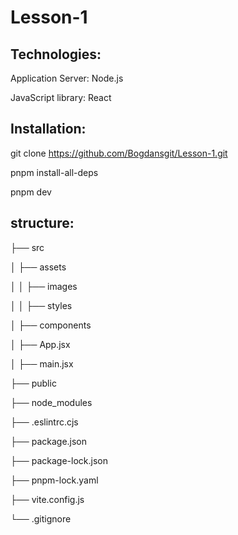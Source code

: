 # Lesson-1

## Technologies:
  Application Server: Node.js
  
  JavaScript library: React
  
  
## Installation:
  git clone https://github.com/Bogdansgit/Lesson-1.git
  
  pnpm install-all-deps
  
  pnpm dev
  

## structure:

├── src

│   ├── assets

│   │   ├── images

│   │   ├── styles

│   ├── components

│   ├── App.jsx

│   ├── main.jsx

├── public

├── node_modules

├── .eslintrc.cjs

├── package.json

├── package-lock.json

├── pnpm-lock.yaml

├── vite.config.js

└── .gitignore
